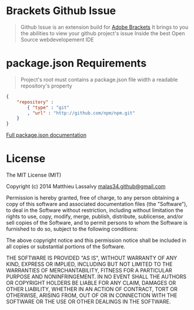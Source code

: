 Brackets Github Issue
====

> Github Issue is an extension build for [Adobe Brackets](http://brackets.io)
> It brings to you the abilities to view your github project's issue
> Inside the best Open Source webdevelopement IDE

package.json Requirements
====

> Project's root must contains a package.json file width a readable repository's property

``` JSON
{
    "repository" :
        { "type" : "git"
        , "url" : "http://github.com/npm/npm.git"
    }
}
```
[Full package.json documentation](https://www.npmjs.org/doc/files/package.json.html)

License
===
The MIT License (MIT)

Copyright (c) 2014 Matthieu Lassalvy <malas34.github@gmail.com>

Permission is hereby granted, free of charge, to any person obtaining a copy
of this software and associated documentation files (the "Software"), to deal
in the Software without restriction, including without limitation the rights
to use, copy, modify, merge, publish, distribute, sublicense, and/or sell
copies of the Software, and to permit persons to whom the Software is
furnished to do so, subject to the following conditions:

The above copyright notice and this permission notice shall be included in
all copies or substantial portions of the Software.

THE SOFTWARE IS PROVIDED "AS IS", WITHOUT WARRANTY OF ANY KIND, EXPRESS OR
IMPLIED, INCLUDING BUT NOT LIMITED TO THE WARRANTIES OF MERCHANTABILITY,
FITNESS FOR A PARTICULAR PURPOSE AND NONINFRINGEMENT. IN NO EVENT SHALL THE
AUTHORS OR COPYRIGHT HOLDERS BE LIABLE FOR ANY CLAIM, DAMAGES OR OTHER
LIABILITY, WHETHER IN AN ACTION OF CONTRACT, TORT OR OTHERWISE, ARISING FROM,
OUT OF OR IN CONNECTION WITH THE SOFTWARE OR THE USE OR OTHER DEALINGS IN
THE SOFTWARE.
